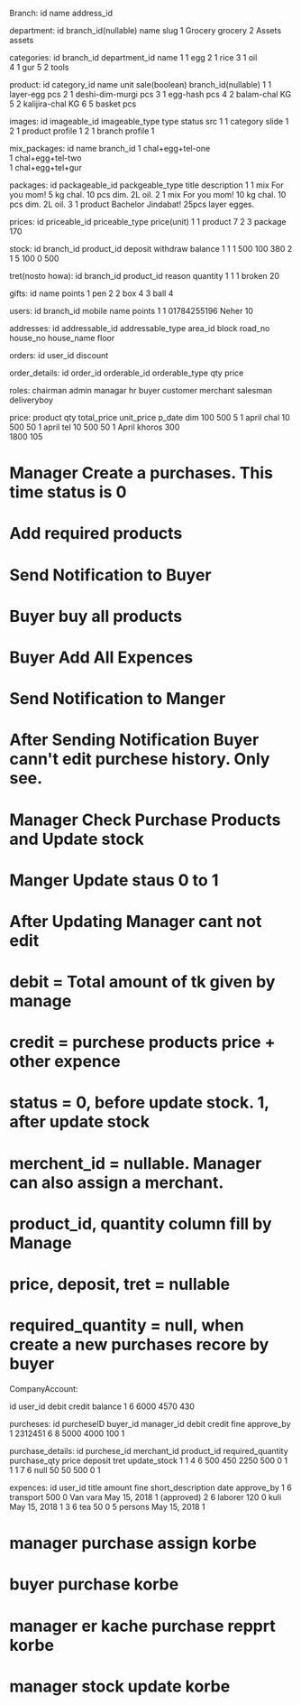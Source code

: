 Branch:
id 	name 	 address_id


department:
id 	branch_id(nullable) 	name 		slug
1 				Grocery 	grocery
2 				Assets 	assets

categories:
id 	branch_id	department_id		name 
1			1			egg
2			1			rice
3			1			oil 	
4 			1			gur
5			2			tools

product:
id 	category_id		name 	 		unit	sale(boolean) 	branch_id(nullable)
1 	1				layer-egg		pcs
2	1				deshi-dim-murgi	pcs
3 	1				egg-hash		pcs
4 	2 				balam-chal		KG
5 	2  				kalijira-chal		KG
6 	5				basket			pcs 		

images:
id 	imageable_id 	imageable_type 	type 		status  	src
1 	1				category 		slide 			1
2 	1 				product 		profile 		1
2 	1 				branch 			profile 		1

mix_packages:
id 	name			branch_id
1 	chal+egg+tel-one	
1 	chal+egg+tel-two	
1 	chal+egg+tel+gur	

packages:
id 	packageable_id 	packgeable_type 	title 				description
1	1			mix 			For you mom!			5 kg chal. 10 pcs dim. 2L oil.
2	1			mix 			For you mom!			10 kg chal. 10 pcs dim. 2L oil.
3	1			product 		Bachelor Jindabat!		25pcs layer egges.


prices:
id 	priceable_id 		priceable_type 	price(unit)
1 	1			product 		7
2 	3			package 		170 		


stock: 
id	branch_id 	product_id  	deposit 	withdraw  	balance
1	1		1		500		100		380	
2	1		5		100		 0		500

tret(nosto howa):
id	branch_id	product_id 	reason  	quantity 
1	1		1		broken		20


gifts:
id 	name		points
1 	pen			2
2 	box			4
3 	ball		4

users:
id 	branch_id 	mobile 		name 		points
1 	1		01784255196 	Neher 		10

addresses:
id   addressable_id      addressable_type 	area_id      block      road_no      house_no        house_name   	floor

orders:
id 	user_id 	discount 	

order_details:
id  	order_id 	orderable_id 		orderable_type 	 qty 	price 	

roles:
chairman
admin
managar
hr
buyer
customer
merchant
salesman
deliveryboy


price:
product 	qty 	total_price 	unit_price 		p_date
dim 		100		500				5				1 april
chal 		10		500				50				1 april
tel 		10 		500				50 				1 April
khoros 				300					
					1800			105


# Manager Create a purchases. This time status is 0
# Add required products
# Send Notification to Buyer
# Buyer buy all products
# Buyer Add All Expences
# Send Notification to Manger
# After Sending Notification Buyer cann't edit purchese history. Only see.
# Manager Check Purchase Products and Update stock
# Manger Update staus 0 to 1
# After Updating Manager cant not edit

# debit = Total amount of tk given by manage
# credit = purchese products price + other expence
# status = 0, before update stock. 1, after update stock
# merchent_id = nullable. Manager can also assign a merchant.
# product_id, quantity column fill by Manage
# price, deposit, tret = nullable
# required_quantity = null, when create a new purchases recore by buyer

CompanyAccount:

id 		user_id 	debit 	credit 	balance
1		6			6000	4570	430

purcheses:
id 	purcheseID  buyer_id	manager_id	debit  credit	fine 	 approve_by
1   2312451		6			8			5000   4000		100		 1


purchase_details:
id 	purchese_id		merchant_id  	product_id 	required_quantity 	purchase_qty 	price 	deposit  tret  update_stock
1	1				4				6			500					450				2250	500		 0		1	
1	1				7				6			null				50				50		500		 0		1			
							
expences:
id 	user_id 	title 		amount 	 fine 	short_description  date 			approve_by
1 	6			transport	500		 0		Van vara		   May 15, 2018 	1 (approved)
2 	6			laborer 	120 	 0		kuli			   May 15, 2018 	1
3 	6			tea 		50		 0		5 persons		   May 15, 2018 	1


# manager purchase assign korbe
# buyer purchase korbe
# manager er kache purchase repprt korbe
# manager stock update korbe

							